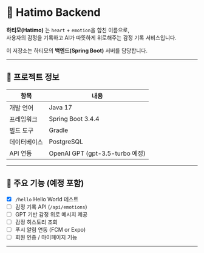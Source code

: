 # 💖 Hatimo Backend

**하티모(Hatimo)** 는 `heart` + `emotion`을 합친 이름으로,  
사용자의 감정을 기록하고 AI가 따뜻하게 위로해주는 감정 기록 서비스입니다.

이 저장소는 하티모의 **백엔드(Spring Boot)** 서버를 담당합니다.

---

## 🚀 프로젝트 정보

| 항목             | 내용                            |
|------------------|---------------------------------|
| 개발 언어        | Java 17                         |
| 프레임워크       | Spring Boot 3.4.4              |
| 빌드 도구        | Gradle                          |
| 데이터베이스     | PostgreSQL                      |
| API 연동         | OpenAI GPT (gpt-3.5-turbo 예정) |

---

## 🧱 주요 기능 (예정 포함)

- [x] `/hello` Hello World 테스트
- [ ] 감정 기록 API (`/api/emotions`)
- [ ] GPT 기반 감정 위로 메시지 제공
- [ ] 감정 히스토리 조회
- [ ] 푸시 알림 연동 (FCM or Expo)
- [ ] 회원 인증 / 마이페이지 기능

---

